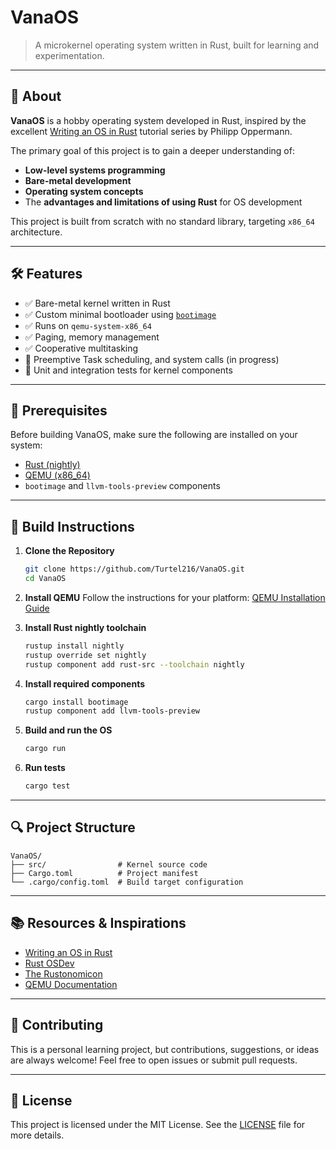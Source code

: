 # VanaOS

> A microkernel operating system written in Rust, built for learning and experimentation.

---

## 🚀 About

**VanaOS** is a hobby operating system developed in Rust, inspired by the excellent [Writing an OS in Rust](https://os.phil-opp.com/) tutorial series by Philipp Oppermann.

The primary goal of this project is to gain a deeper understanding of:
- **Low-level systems programming**
- **Bare-metal development**
- **Operating system concepts**
- The **advantages and limitations of using Rust** for OS development

This project is built from scratch with no standard library, targeting `x86_64` architecture.

---

## 🛠️ Features

- ✅ Bare-metal kernel written in Rust
- ✅ Custom minimal bootloader using [`bootimage`](https://github.com/rust-osdev/bootimage)
- ✅ Runs on `qemu-system-x86_64`
- ✅ Paging, memory management
- ✅ Cooperative multitasking
- 🚧 Preemptive Task scheduling, and system calls (in progress)
- 🧪 Unit and integration tests for kernel components

---

## 🧰 Prerequisites

Before building VanaOS, make sure the following are installed on your system:

- [Rust (nightly)](https://rustup.rs/)
- [QEMU (x86_64)](https://www.qemu.org/download/)
- `bootimage` and `llvm-tools-preview` components

---

## 🧱 Build Instructions

1. **Clone the Repository**
   ```bash
   git clone https://github.com/Turtel216/VanaOS.git
   cd VanaOS
   ```

2. **Install QEMU**
   Follow the instructions for your platform: [QEMU Installation Guide](https://www.qemu.org/download/)

3. **Install Rust nightly toolchain**
   ```bash
   rustup install nightly
   rustup override set nightly
   rustup component add rust-src --toolchain nightly
   ```

4. **Install required components**
   ```bash
   cargo install bootimage
   rustup component add llvm-tools-preview
   ```

5. **Build and run the OS**
   ```bash
   cargo run
   ```

6. **Run tests**
   ```bash
   cargo test
   ```

---

## 🔍 Project Structure

```
VanaOS/
├── src/                # Kernel source code
├── Cargo.toml          # Project manifest
└── .cargo/config.toml  # Build target configuration
```

---

## 📚 Resources & Inspirations

- [Writing an OS in Rust](https://os.phil-opp.com/)
- [Rust OSDev](https://osdev.org/)
- [The Rustonomicon](https://doc.rust-lang.org/nomicon/)
- [QEMU Documentation](https://wiki.qemu.org/Main_Page)

---

## 🤝 Contributing

This is a personal learning project, but contributions, suggestions, or ideas are always welcome! Feel free to open issues or submit pull requests.

---

## 📜 License

This project is licensed under the MIT License. See the [LICENSE](./LICENSE) file for more details.
